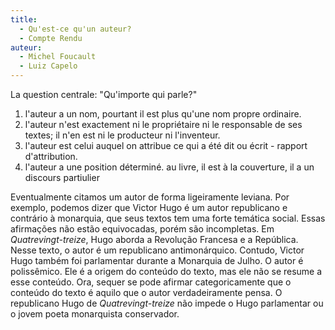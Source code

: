 ```yaml
---
title: 
  - Qu'est-ce qu'un auteur?
  - Compte Rendu
auteur:
  - Michel Foucault
  - Luiz Capelo
--- 
```


La question centrale: "Qu'importe qui parle?"

1. l'auteur a un nom, pourtant il est plus qu'une nom propre ordinaire.
2. l'auteur n'est exactement ni le propriétaire ni le responsable de ses textes; il n'en est ni le producteur ni l'inventeur.
3. l'auteur est celui auquel on attribue ce qui a été dit ou écrit - rapport d'attribution.
4. l'auteur a une position déterminé. au livre, il est à la couverture, il a un discours partiulier

Eventualmente citamos um autor de forma ligeiramente leviana. Por exemplo, podemos dizer que Victor Hugo é um autor republicano e contrário à monarquia, que seus textos tem uma forte temática social.
Essas afirmações não estão equivocadas, porém são incompletas. Em *Quatrevingt-treize*, Hugo aborda a Revolução Francesa e a República. Nesse texto, o autor é um republicano antimonárquico.
Contudo, Victor Hugo também foi parlamentar durante a Monarquia de Julho. 
O autor é polissêmico. Ele é a origem do conteúdo do texto, mas ele não se resume a esse conteúdo.
Ora, sequer se pode afirmar categoricamente que o conteúdo do texto é aquilo que o autor verdadeiramente pensa.
O republicano Hugo de *Quatrevingt-treize* não impede o Hugo parlamentar ou o jovem poeta monarquista conservador.

